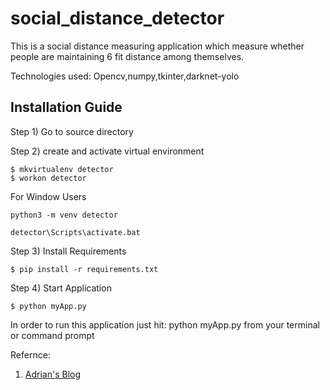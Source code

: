 # social_distance_detector

This is a social distance measuring application which measure whether people are maintaining 6 fit distance among themselves.

Technologies used:
Opencv,numpy,tkinter,darknet-yolo

## Installation Guide

Step 1) Go to source directory



Step 2) create and activate virtual environment

```
$ mkvirtualenv detector
$ workon detector
```

For Window Users

```
python3 -m venv detector

detector\Scripts\activate.bat
```

Step 3) Install Requirements

```
$ pip install -r requirements.txt
```

Step 4) Start Application


```
$ python myApp.py
```




In order to run this application just hit: python myApp.py from your terminal or command prompt

Refernce: 
1) [Adrian's Blog](https://www.pyimagesearch.com/2020/06/01/opencv-social-distancing-detector)
